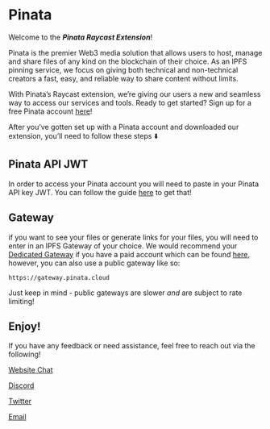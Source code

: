 # Pinata

Welcome to the ***Pinata Raycast Extension***! 

Pinata is the premier Web3 media solution that allows users to host, manage and share files of any kind on the blockchain of their choice. As an IPFS pinning service, we focus on giving both technical and non-technical creators a fast, easy, and reliable way to share content without limits.

With Pinata’s Raycast extension, we’re giving our users a new and seamless way to access our services and tools. Ready to get started? Sign up for a free Pinata account [here](https://app.pinata.cloud/pinmanagerager?utm_medium=referral&utm_source=raycast&utm_campaign=raycast_extension)! 

After you’ve gotten set up with a Pinata account and downloaded our extension, you’ll need to follow these steps ⬇️

## Pinata API JWT

In order to access your Pinata account you will need to paste in your Pinata API key JWT. You can follow the guide [here](https://knowledge.pinata.cloud/en/articles/6191471-how-to-create-an-pinata-api-key?utm_medium=referral&utm_source=raycast&utm_campaign=raycast_extension) to get that!

## Gateway

if you want to see your files or generate links for your files, you will need to enter in an IPFS Gateway of your choice. We would recommend your [Dedicated Gateway](https://www.pinata.cloud/blog/the-power-of-dedicated-gateways?utm_medium=referral&utm_source=raycast&utm_campaign=raycast_extension&utm_medium=referral&utm_source=raycast&utm_campaign=raycast_extension) if you have a paid account which can be found [here](https://app.pinata.cloud/gateway?utm_medium=referral&utm_source=raycast&utm_campaign=raycast_extension), however, you can also use a public gateway like so:

```
https://gateway.pinata.cloud
```

Just keep in mind - public gateways are slower *and* are subject to rate limiting!

## Enjoy!

If you have any feedback or need assistance, feel free to reach out via the following!

[Website Chat](https://app.pinata.cloud/?utm_medium=referral&utm_source=raycast&utm_campaign=raycast_extension)

[Discord](https://discord.com/invite/pinata?utm_medium=referral&utm_source=raycast&utm_campaign=raycast_extension)

[Twitter](https://twitter.com/pinatacloud?utm_medium=referral&utm_source=raycast&utm_campaign=raycast_extension)

[Email](mailto:team@pinata.cloud)
